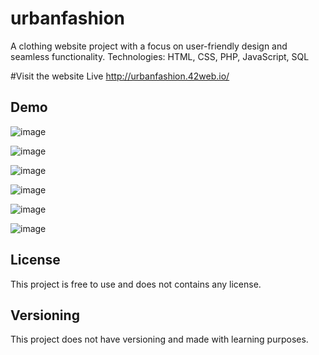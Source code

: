 # urbanfashion
A clothing website project with a focus on user-friendly design and seamless functionality.
Technologies: HTML, CSS, PHP, JavaScript, SQL

#Visit the website Live
http://urbanfashion.42web.io/

<h2>Demo</h2>

![image](https://user-images.githubusercontent.com/77203662/227664350-b6c9380e-a1a3-43f2-bba0-d6e9c644bfc6.png)

![image](https://user-images.githubusercontent.com/77203662/227664917-9e1e51ca-5fdd-441c-95e2-75430678ea88.png)

![image](https://user-images.githubusercontent.com/77203662/227665529-114fba30-aa09-4e55-9e93-bed2ff0c90dc.png)

![image](https://user-images.githubusercontent.com/77203662/227665577-86d7ee46-5a1d-478f-9032-fede7aa211a9.png)

![image](https://user-images.githubusercontent.com/77203662/227665624-332e17ed-a4a7-4591-b942-10704bd1e5eb.png)

![image](https://user-images.githubusercontent.com/77203662/227665679-5967314f-6145-4dde-ba87-6a511d9d298f.png)

<h2>License</h2>

This project is free to use and does not contains any license.

<h2>Versioning</h2>

This project does not have versioning and made with learning purposes.
